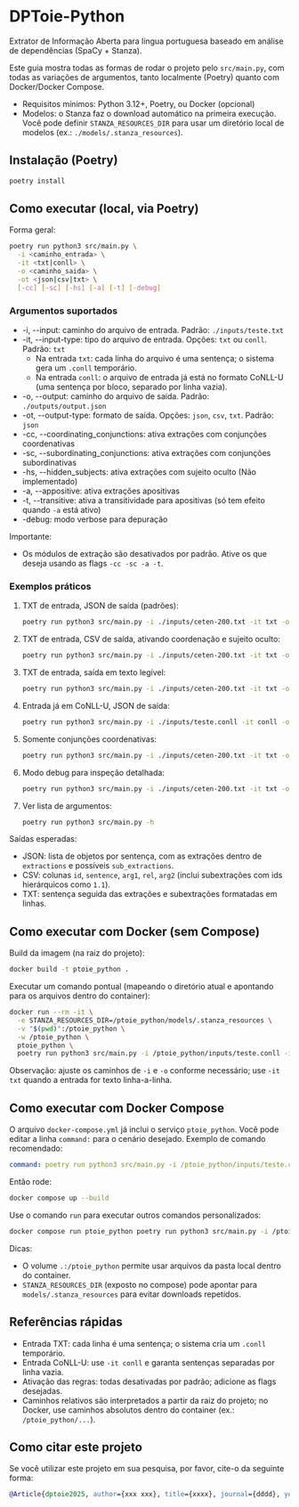 
# DPToie-Python

Extrator de Informação Aberta para língua portuguesa baseado em análise de dependências (SpaCy + Stanza).

Este guia mostra todas as formas de rodar o projeto pelo `src/main.py`, com todas as variações de argumentos, tanto localmente (Poetry) quanto com Docker/Docker Compose.

- Requisitos mínimos: Python 3.12+, Poetry, ou Docker (opcional)
- Modelos: o Stanza faz o download automático na primeira execução. Você pode definir `STANZA_RESOURCES_DIR` para usar um diretório local de modelos (ex.: `./models/.stanza_resources`).

## Instalação (Poetry)

```bash
poetry install
```

## Como executar (local, via Poetry)

Forma geral:

```bash
poetry run python3 src/main.py \
  -i <caminho_entrada> \
  -it <txt|conll> \
  -o <caminho_saida> \
  -ot <json|csv|txt> \
  [-cc] [-sc] [-hs] [-a] [-t] [-debug]
```

### Argumentos suportados

- -i, --input: caminho do arquivo de entrada. Padrão: `./inputs/teste.txt`
- -it, --input-type: tipo do arquivo de entrada. Opções: `txt` ou `conll`. Padrão: `txt`
  - Na entrada `txt`: cada linha do arquivo é uma sentença; o sistema gera um `.conll` temporário.
  - Na entrada `conll`: o arquivo de entrada já está no formato CoNLL-U (uma sentença por bloco, separado por linha vazia).
- -o, --output: caminho do arquivo de saída. Padrão: `./outputs/output.json`
- -ot, --output-type: formato de saída. Opções: `json`, `csv`, `txt`. Padrão: `json`
- -cc, --coordinating_conjunctions: ativa extrações com conjunções coordenativas
- -sc, --subordinating_conjunctions: ativa extrações com conjunções subordinativas
- -hs, --hidden_subjects: ativa extrações com sujeito oculto (Não implementado)
- -a, --appositive: ativa extrações apositivas
- -t, --transitive: ativa a transitividade para apositivas (só tem efeito quando `-a` está ativo)
- -debug: modo verbose para depuração

Importante:
- Os módulos de extração são desativados por padrão. Ative os que deseja usando as flags `-cc -sc -a -t`.

### Exemplos práticos

1) TXT de entrada, JSON de saída (padrões):
    ```bash
    poetry run python3 src/main.py -i ./inputs/ceten-200.txt -it txt -o ./outputs/out.json -ot json
    ```

2) TXT de entrada, CSV de saída, ativando coordenação e sujeito oculto:
    ```bash
    poetry run python3 src/main.py -i ./inputs/ceten-200.txt -it txt -o ./outputs/out.csv -ot csv -cc
    ```

3) TXT de entrada, saída em texto legível:
    ```bash
    poetry run python3 src/main.py -i ./inputs/ceten-200.txt -it txt -o ./outputs/out.txt -ot txt -cc -sc -a -t
    ```

4) Entrada já em CoNLL-U, JSON de saída:
    ```bash
    poetry run python3 src/main.py -i ./inputs/teste.conll -it conll -o ./outputs/out.json -ot json -cc -sc -a -t
    ```

5) Somente conjunções coordenativas:
    ```bash
    poetry run python3 src/main.py -i ./inputs/ceten-200.txt -it txt -o ./outputs/cc.json -ot json -cc
    ```

6) Modo debug para inspeção detalhada:
    ```bash
    poetry run python3 src/main.py -i ./inputs/ceten-200.txt -it txt -o ./outputs/out.json -ot json -cc -debug
    ```

7) Ver lista de argumentos:
    ```bash
    poetry run python3 src/main.py -h
    ```

Saídas esperadas:
- JSON: lista de objetos por sentença, com as extrações dentro de `extractions` e possíveis `sub_extractions`.
- CSV: colunas `id`, `sentence`, `arg1`, `rel`, `arg2` (inclui subextrações com ids hierárquicos como `1.1`).
- TXT: sentença seguida das extrações e subextrações formatadas em linhas.

## Como executar com Docker (sem Compose)

Build da imagem (na raiz do projeto):
```bash
docker build -t ptoie_python .
```

Executar um comando pontual (mapeando o diretório atual e apontando para os arquivos dentro do container):
```bash
docker run --rm -it \
  -e STANZA_RESOURCES_DIR=/ptoie_python/models/.stanza_resources \
  -v "$(pwd)":/ptoie_python \
  -w /ptoie_python \
  ptoie_python \
  poetry run python3 src/main.py -i /ptoie_python/inputs/teste.conll -it conll -o /ptoie_python/outputs/out.json -ot json -cc -sc -a -t
```

Observação: ajuste os caminhos de `-i` e `-o` conforme necessário; use `-it txt` quando a entrada for texto linha-a-linha.

## Como executar com Docker Compose

O arquivo `docker-compose.yml` já inclui o serviço `ptoie_python`. Você pode editar a linha `command:` para o cenário desejado. Exemplo de comando recomendado:

```yaml
command: poetry run python3 src/main.py -i /ptoie_python/inputs/teste.conll -it conll -o /ptoie_python/outputs/out.json -ot json -cc -sc -a -t
```

Então rode:
```bash
docker compose up --build
```

Use o comando `run` para executar outros comandos personalizados:
```bash
docker compose run ptoie_python poetry run python3 src/main.py -i /ptoie_python/inputs/ceten-200.txt -it txt -o /ptoie_python/outputs/out.csv -ot csv -cc
```



Dicas:
- O volume `.:/ptoie_python` permite usar arquivos da pasta local dentro do container.
- `STANZA_RESOURCES_DIR` (exposto no compose) pode apontar para `models/.stanza_resources` para evitar downloads repetidos.

## Referências rápidas

- Entrada TXT: cada linha é uma sentença; o sistema cria um `.conll` temporário.
- Entrada CoNLL-U: use `-it conll` e garanta sentenças separadas por linha vazia.
- Ativação das regras: todas desativadas por padrão; adicione as flags desejadas.
- Caminhos relativos são interpretados a partir da raiz do projeto; no Docker, use caminhos absolutos dentro do container (ex.: `/ptoie_python/...`).

## Como citar este projeto
Se você utilizar este projeto em sua pesquisa, por favor, cite-o da seguinte forma:

```bibtex
@Article{dptoie2025, author={xxx xxx}, title={xxxx}, journal={dddd}, year={xxx}, month={x}, day={cc}, issn={xxx}, doi={xxxxx}, url={asas} }
```